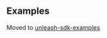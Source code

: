 ## Examples

Moved to [unleash-sdk-examples](https://github.com/Unleash/unleash-sdk-examples/tree/main/JavaScript%20Proxy%20SDK)
